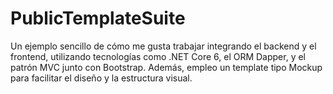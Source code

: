 # PublicTemplateSuite
Un ejemplo sencillo de cómo me gusta trabajar integrando el backend y el frontend, utilizando tecnologías como .NET Core 6, el ORM Dapper, y el patrón MVC junto con Bootstrap. Además, empleo un template tipo Mockup para facilitar el diseño y la estructura visual.
